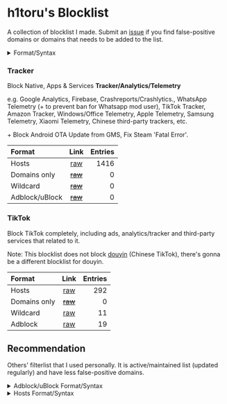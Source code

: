 # h1toru's Blocklist

A collection of blocklist I made. Submit an [issue](https://github.com/h1toru/filterlist/issues) if you find false-positive domains or domains that needs to be added to the list.

<details><summary>Format/Syntax</summary>

| Format | Syntax |
| :- | :- |
| Hosts | `0.0.0.0 www.example.com`  |
| Domains only | `example.com` / `www.example.com`  | |
| Wildcard | `*example*` / `*example.com` | YogaDNS |
| Adblock | `\|\|www.example.com^` ([Cheatsheet](https://adblockplus.org/filter-cheatsheet)) |

</details>

### Tracker <a name="tracker"></a>

Block Native, Apps & Services **Tracker/Analytics/Telemetry**

e.g. Google Analytics, Firebase, Crashreports/Crashlytics., WhatsApp Telemetry (+ to prevent ban for Whatsapp mod user), TikTok Tracker, Amazon Tracker, Windows/Office Telemetry, Apple Telemetry, Samsung Telemetry, Xiaomi Telemetry, Chinese third-party trackers, etc.

\+ Block Android OTA Update from GMS, Fix Steam 'Fatal Error'.

| Format | Link | Entries |
| :- | :-: | -: |
| Hosts | [raw](https://raw.githubusercontent.com/h1toru/filterlist/main/filterlist/tracker-hosts) | 1416 | `0.0.0.0 www.example.com`  |
| Domains only | ~~[raw](https://raw.githubusercontent.com/h1toru/filterlist/main/filterlist/)~~ | 0 |
| Wildcard | ~~[raw](https://raw.githubusercontent.com/h1toru/filterlist/main/filterlist/tracker-wildcard)~~ | 0 |
| Adblock/uBlock | ~~[raw](https://raw.githubusercontent.com/h1toru/filterlist/main/filterlist/tracker-adblock)~~ | 0 |

### TikTok <a name="tiktok"></a>

Block TikTok completely, including ads, analytics/tracker and third-party services that related to it.

Note: This blocklist does not block [douyin](https://www.douyin.com) (Chinese TikTok), there's gonna be a different blocklist for douyin.


<!--
Entries/Domains source: Adaway DNS requests log (Android), YogaDNS Log (Windows)
-->

| Format | Link | Entries |
| :- | :-: | -: |
| Hosts | [raw](https://raw.githubusercontent.com/h1toru/filterlist/main/filterlist/tiktok/tiktok-hosts) | 292 |
| Domains only | ~~[raw](https://raw.githubusercontent.com/h1toru/filterlist/main/filterlist/)~~ | 0 |
| Wildcard | [raw](https://raw.githubusercontent.com/h1toru/filterlist/main/filterlist/tiktok/tiktok-wildcard) | 11 |
| Adblock | [raw](https://raw.githubusercontent.com/h1toru/filterlist/main/filterlist/tiktok/tiktok-adblock) | 19 |

## Recommendation

Others' filterlist that I used personally. It is active/maintained list (updated regularly) and have less false-positive domains.

<details><summary>Adblock/uBlock Format/Syntax</summary>

| Name | Link | Description |
| :- | :-: | :- |
| EasyList | [raw](https://easylist.to/easylist/easylist.txt) [Homepage](https://easylist.to/) | Filter list that removes most adverts from international webpages, including unwanted frames, images and objects. |
| EasyPrivacy | [raw](https://easylist.to/easylist/easyprivacy.txt) [Homepage](https://easylist.to/) | Filter list that completely removes all forms of tracking from the internet, including web bugs, tracking scripts and information collectors, thereby protecting your personal data. |
| EasyList - Adblock Warning Removal List | [raw](https://easylist-downloads.adblockplus.org/antiadblockfilters.txt) [Homepage](https://easylist.to/pages/other-supplementary-filter-lists-and-easylist-variants.html) | Removes obtrusive messages and warnings targeted to users who use an adblocker. |
| EasyList Cookie List | [raw](https://secure.fanboy.co.nz/fanboy-cookiemonster.txt) [Homepage](https://easylist.to/) | Blocks cookies banners, GDPR overlay windows and other privacy-related notices. |
| EasyList - Fanboy's Annoyance List | [raw](https://secure.fanboy.co.nz/fanboy-annoyance.txt) [Homepage](https://easylist.to/) | Blocks Social Media content, in-page pop-ups and other annoyances; thereby substantially decreasing web page loading times and uncluttering them. EasyList Cookie List and Fanboy's Social Blocking List are already included, there is no need to subscribe to them if you already have Fanboy's Annoyance List. |
| NoCoin | [raw](https://raw.githubusercontent.com/hoshsadiq/adblock-nocoin-list/master/nocoin.txt) [Homepage](https://github.com/hoshsadiq/adblock-nocoin-list) | Block lists to prevent JavaScript miners. |
| d3host | [raw](https://raw.githubusercontent.com/d3ward/toolz/master/src/d3host.adblock) [Homepage](https://github.com/d3ward/toolz) | Simple and small list with the most popular advertising, tracking, analytics and social advertising services. |

</details>

<details><summary>Hosts Format/Syntax</summary>

| Name | Link | Description |
| :- | :-: | :- |
| StevenBlack - Unified hosts = (adware + malware) | [raw](https://raw.githubusercontent.com/StevenBlack/hosts/master/hosts) [Homepage](https://github.com/StevenBlack/hosts) | Block advertisement and malware. |
| AdAway default blocklist | [raw](https://adaway.org/hosts.txt) [Homepage](https://adaway.org/) | Blocking mobile ad providers and some analytics providers. |
| NoCoin | [raw](https://raw.githubusercontent.com/hoshsadiq/adblock-nocoin-list/master/hosts.txt) [Homepage](https://github.com/hoshsadiq/adblock-nocoin-list) | Block lists to prevent JavaScript miners. |
| d3host | [raw](https://raw.githubusercontent.com/d3ward/toolz/master/src/d3host.txt) [Homepage](https://github.com/d3ward/toolz) | Simple and small list with the most popular advertising, tracking, analytics and social advertising services. |

</details>

